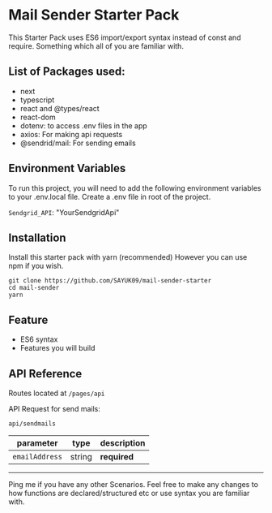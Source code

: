 # Mail Sender Starter Pack

This Starter Pack uses ES6 import/export syntax instead of const and require. Something which all of you are familiar with.

## List of Packages used:

- next
- typescript
- react and @types/react
- react-dom
- dotenv: to access .env files in the app
- axios: For making api requests
- @sendrid/mail: For sending emails

## Environment Variables

To run this project, you will need to add the following environment variables to your .env.local file. Create a .env file in root of the project.

`Sendgrid_API`: "YourSendgridApi"

## Installation

Install this starter pack with yarn (recommended) However you can use npm if you wish.

```
git clone https://github.com/SAYUK09/mail-sender-starter
cd mail-sender
yarn
```

## Feature

- ES6 syntax
- Features you will build

## API Reference

Routes located at `/pages/api`

API Request for send mails:

```
api/sendmails
```

| parameter      | type   | description  |
| -------------- | ------ | ------------ |
| `emailAddress` | string | **required** |

<hr>
Ping me if you have any other Scenarios. Feel free to make any changes to how functions are declared/structured etc or use syntax you are familiar with.
